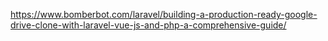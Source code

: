 https://www.bomberbot.com/laravel/building-a-production-ready-google-drive-clone-with-laravel-vue-js-and-php-a-comprehensive-guide/


